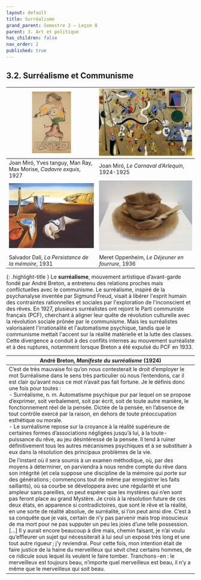 ```yaml
---
layout: default
title: Surréalisme
grand_parent: Semestre 2 – Leçon 8
parent: 3. Art et politique
has_children: false
nav_order: 2
published: true
---
```

## 3.2. Surréalisme et Communisme

| <a href="../../assets/img/cadavre.jpeg" target="_blank"><img src="../../assets/img/cadavre.jpeg" style="zoom:16%;" /></a>  | <a href="../../assets/img/miro.png" target="_blank"><img src="../../assets/img/miro.png" style="zoom:100%;" /></a>  |
| ------------------------------------------------------------------- | ------------------------------------------------ |
| Joan Miró, Yves tanguy, Man Ray, Max Morise, *Cadavre exquis*, 1927 | Joan Miró, _Le Carnaval d’Arlequin_, 1924-1925  |
| <a href="../../assets/img/dali.png" target="_blank"><img src="../../assets/img/dali.png" style="zoom:54%;" /></a>  | <a href="../../assets/img/fourrure.png" target="_blank"><img src="../../assets/img/fourrure.png" style="zoom:60%;" /></a>|
| Salvador Dalí, *La Persistance de la mémoire*, 1931                | Meret Oppenheim, _Le Déjeuner en fourrure_, 1936 |



{: .highlight-title }
Le **surréalisme**, mouvement artistique d’avant-garde fondé par André Breton, a entretenu des relations proches mais conflictuelles avec le communisme. Le surréalisme, inspiré de la psychanalyse inventée par Sigmund Freud, visait à libérer l'esprit humain des contraintes rationnelles et sociales par l'exploration de l'inconscient et des rêves. En 1927, plusieurs surréalistes ont rejoint le Parti communiste français (PCF), cherchant à aligner leur quête de révolution culturelle avec la révolution sociale prônée par le communisme. Mais les surréalistes valorisaient l'irrationalité et l'automatisme psychique, tandis que le communisme mettait l'accent sur la réalité matérielle et la lutte des classes. Cette divergence a conduit à des conflits internes au mouvement surréaliste et à des ruptures, notamment lorsque Breton a été expulsé du PCF en 1933.


| André Breton, *Manifeste du surréalisme* (1924)              |
| ---------------------------------------------------------------------------------- |
| C’est de très mauvaise foi qu’on nous contesterait le droit  d’employer le mot Surréalisme dans le sens très particulier où  nous l’entendons, car il est clair qu’avant nous ce mot n’avait  pas fait fortune. Je le définis donc une fois pour toutes :<br>- Surréalisme, n. m. Automatisme psychique pur par lequel on se  propose d’exprimer, soit verbalement, soit par écrit, soit de  toute autre manière, le fonctionnement réel de la pensée. Dictée  de la pensée, en l’absence de tout contrôle exercé par la raison, en dehors de toute préoccupation esthétique ou morale.<br>- Le surréalisme repose sur la croyance à la réalité supérieure de certaines formes d’associations négligées jusqu’à lui, à la toute-puissance du rêve, au jeu désintéressé de la  pensée. Il tend à ruiner définitivement tous les autres mécanismes  psychiques et à se substituer à eux dans la résolution des  principaux problèmes de la vie. |
| De l’instant où il sera soumis à un examen méthodique, où, par des moyens à déterminer, on parviendra à nous rendre compte du rêve dans son intégrité (et cela suppose une discipline de la mémoire qui porte sur des générations ; commençons tout de même par enregistrer les faits saillants), où sa courbe se développera avec une régularité et une ampleur sans pareilles, on peut espérer que les mystères qui n’en sont pas feront place au grand Mystère. Je crois à la résolution future de ces deux états, en apparence si contradictoires, que sont le rêve et la réalité, en une sorte de réalité absolue, de surréalité, si l’on peut ainsi dire. C’est à sa conquête que je vais, certain de n’y pas parvenir mais trop insoucieux de ma mort pour ne pas supputer un peu les joies d’une telle possession. […] Il y aurait encore beaucoup à dire mais, chemin faisant, je n’ai voulu qu’effleurer un sujet qui nécessiterait à lui seul un exposé très long et une tout autre rigueur ; j’y reviendrai. Pour cette fois, mon intention était de faire justice de la haine du merveilleux qui sévit chez certains hommes, de ce ridicule sous lequel ils veulent le faire tomber. Tranchons-en : le merveilleux est toujours beau, n’importe quel merveilleux est beau, il n’y a même que le merveilleux qui soit beau. |